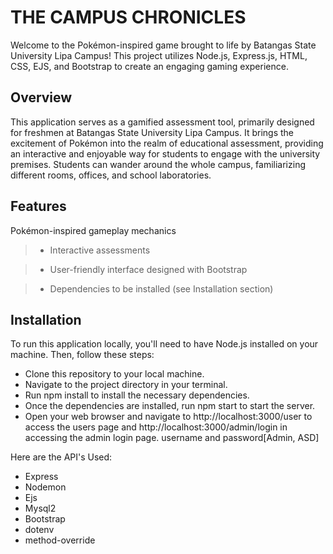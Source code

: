 # THE CAMPUS CHRONICLES
Welcome to the Pokémon-inspired game brought to life by Batangas State University Lipa Campus! This project utilizes Node.js, Express.js, HTML, CSS, EJS, and Bootstrap to create an engaging gaming experience.

## Overview
This application serves as a gamified assessment tool, primarily designed for freshmen at Batangas State University Lipa Campus. It brings the excitement of Pokémon into the realm of educational assessment, providing an interactive and enjoyable way for students to engage with the university premises. Students can wander around the whole campus, familiarizing different rooms, offices, and school laboratories. 

## Features
Pokémon-inspired gameplay mechanics

> - Interactive assessments

> - User-friendly interface designed with Bootstrap

> - Dependencies to be installed (see Installation section)

## Installation
To run this application locally, you'll need to have Node.js installed on your machine. Then, follow these steps:

- Clone this repository to your local machine.
- Navigate to the project directory in your terminal.
- Run npm install to install the necessary dependencies.
- Once the dependencies are installed, run npm start to start the server.
- Open your web browser and navigate to http://localhost:3000/user to access the users page and http://localhost:3000/admin/login in accessing the admin login page. username and password[Admin, ASD]


Here are the API's Used:

- Express
- Nodemon
- Ejs
- Mysql2 
- Bootstrap 
- dotenv
- method-override
